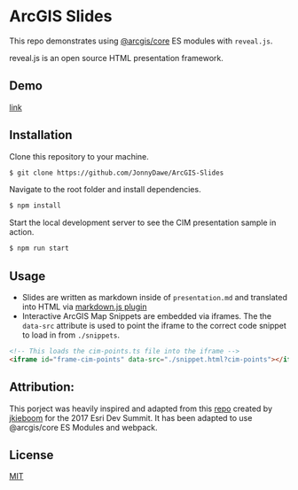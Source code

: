 # ArcGIS Slides

This repo demonstrates using [@arcgis/core](https://www.npmjs.com/package/@arcgis/core) ES modules with `reveal.js`.

reveal.js is an open source HTML presentation framework.

## Demo

[link](link)

## Installation

Clone this repository to your machine.

```bash
$ git clone https://github.com/JonnyDawe/ArcGIS-Slides
```

Navigate to the root folder and install dependencies.
```bash
$ npm install
```

Start the local development server to see the CIM presentation sample in action.
```bash
$ npm run start
```

## Usage

- Slides are written as markdown inside of `presentation.md` and translated into HTML via [markdown.js plugin](https://revealjs.com/markdown/)
- Interactive ArcGIS Map Snippets are embedded via iframes. The the `data-src` attribute is used to point the iframe to the correct code snippet to load in from `./snippets`. 

```html
<!-- This loads the cim-points.ts file into the iframe -->
<iframe id="frame-cim-points" data-src="./snippet.html?cim-points"></iframe>
```

## Attribution:
This porject was heavily inspired and adapted from this [repo](https://github.com/jkieboom/devsummit-palm-springs-2017/tree/gh-pages/controlling-camera-3d-navigation) created by [jkieboom](https://github.com/jkieboom) for the 2017 Esri Dev Summit. It has been adapted to use @arcgis/core ES Modules and webpack.

## License
[MIT](https://choosealicense.com/licenses/mit/)
